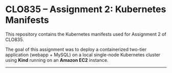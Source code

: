 # CLO835 – Assignment 2: Kubernetes Manifests

This repository contains the Kubernetes manifests used for Assignment 2 of CLO835.

The goal of this assignment was to deploy a containerized two-tier application (webapp + MySQL) on a local single-node Kubernetes cluster using **Kind** running on an **Amazon EC2** instance.

---

